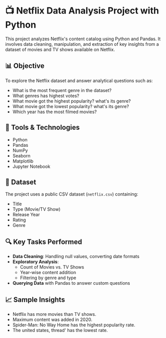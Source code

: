 # 📺 Netflix Data Analysis Project with Python

This project analyzes Netflix's content catalog using Python and Pandas. It involves data cleaning, manipulation, and extraction of key insights from a dataset of movies and TV shows available on Netflix.

## 📊 Objective
To explore the Netflix dataset and answer analytical questions such as:
- What is the most frequent genre in the dataset?
- What genres has highest votes?
- What movie got the highest popularity? what's its genre?
- What movie got the lowest popularity? what's its genre?
- Which year has the most filmed movies?

## 🧰 Tools & Technologies
- Python
- Pandas
- NumPy
- Seaborn
- Matplotlib
- Jupyter Notebook

## 📁 Dataset
The project uses a public CSV dataset (`netflix.csv`) containing:
- Title
- Type (Movie/TV Show)
- Release Year
- Rating
- Genre

## 🔍 Key Tasks Performed
- **Data Cleaning**: Handling null values, converting date formats
- **Exploratory Analysis**:
  - Count of Movies vs. TV Shows
  - Year-wise content addition
  - Filtering by genre and type
- **Querying Data** with Pandas to answer custom questions

## 📈 Sample Insights
- Netflix has more movies than TV shows.
- Maximum content was added in 2020.
- Spider-Man: No Way Home has the highest popularity rate.
- The united states, thread' has the lowest rate.

